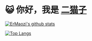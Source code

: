 # 😺 你好，我是 [二猫子](https://www.ermao.net)

[![ErMaozi's github stats](https://github-readme-stats.vercel.app/api?username=ermaozi&hide=issues&show_icons=true&hide_border=true&theme=onedark)](https://www.ermao.net)

[![Top Langs](https://github-readme-stats.vercel.app/api/top-langs/?username=ermaozi&layout=compact&hide_title=true&hide_border=true&card_width=445&theme=onedark)](https://www.ermao.net)
